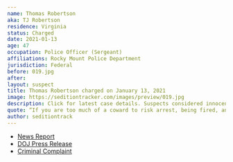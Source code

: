 ```yaml
---
name: Thomas Robertson
aka: TJ Robertson
residence: Virginia
status: Charged
date: 2021-01-13
age: 47
occupation: Police Officer (Sergeant)
affiliations: Rocky Mount Police Department
jurisdiction: Federal
before: 019.jpg
after:
layout: suspect
title: Thomas Robertson charged on January 13, 2021
image: https://seditiontracker.com/images/preview/019.jpg
description: Click for latest case details. Suspects considered innocent until proven guilty.
quote: “If you are too much of a coward to risk arrest, being fired, and actual gunfire to secure your rights, you have no words to speak I value.”
author: seditiontrack
---
```


- [News Report](https://roanoke.com/news/local/2-rocky-mount-police-officers-who-were-in-capitol-during-riot-face-federal-charges/article_756e0a1a-55c9-11eb-aac5-23258d074867.html)
- [DOJ Press Release](https://www.justice.gov/usao-dc/pr/two-duty-virginia-police-officers-charged-federal-court-following-events-us-capitol)
- [Criminal Complaint](https://big.assets.huffingtonpost.com/athena/files/2021/01/13/5fff56a5c5b6c77d85ec811b.pdf)